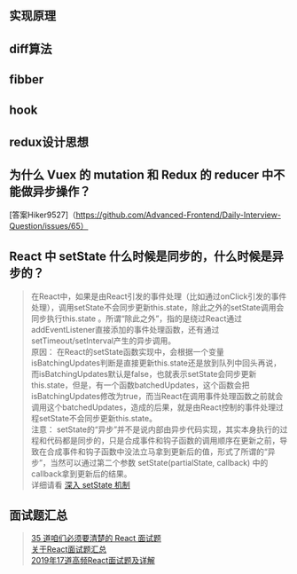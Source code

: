 ## 实现原理

## diff算法

## fibber

## hook

## redux设计思想

## 为什么 Vuex 的 mutation 和 Redux 的 reducer 中不能做异步操作？
[答案Hiker9527]（https://github.com/Advanced-Frontend/Daily-Interview-Question/issues/65）


## React 中 setState 什么时候是同步的，什么时候是异步的？
> 在React中，如果是由React引发的事件处理（比如通过onClick引发的事件处理），调用setState不会同步更新this.state，除此之外的setState调用会同步执行this.state 。所谓“除此之外”，指的是绕过React通过addEventListener直接添加的事件处理函数，还有通过setTimeout/setInterval产生的异步调用。<br/>
> 原因： 在React的setState函数实现中，会根据一个变量isBatchingUpdates判断是直接更新this.state还是放到队列中回头再说，而isBatchingUpdates默认是false，也就表示setState会同步更新this.state，但是，有一个函数batchedUpdates，这个函数会把isBatchingUpdates修改为true，而当React在调用事件处理函数之前就会调用这个batchedUpdates，造成的后果，就是由React控制的事件处理过程setState不会同步更新this.state。<br/>
> 注意： setState的“异步”并不是说内部由异步代码实现，其实本身执行的过程和代码都是同步的，只是合成事件和钩子函数的调用顺序在更新之前，导致在合成事件和钩子函数中没法立马拿到更新后的值，形式了所谓的“异步”，当然可以通过第二个参数 setState(partialState, callback) 中的callback拿到更新后的结果。<br/>
>详细请看 [深入 setState 机制 ](https://github.com/sisterAn/blog/issues/26)

## 面试题汇总
> [35 道咱们必须要清楚的 React 面试题](https://juejin.im/post/5dc20a4ff265da4d4e30040b)<br>
> [关于React面试题汇总](https://juejin.im/post/5b2215f76fb9a00e8f795cd1)<br>
> [2019年17道高频React面试题及详解](https://juejin.im/post/5d5f44dae51d4561df7805b4)<br>